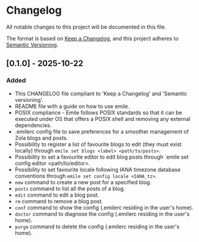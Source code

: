 # Changelog
All notable changes to this project will be documented in this file.

The format is based on [Keep a Changelog](https://keepachangelog.com/en/1.1.0/),
and this project adheres to [Semantic Versioning](https://semver.org/spec/v2.0.0.html).

## [0.1.0] - 2025-10-22

### Added

- This CHANGELOG file compliant to 'Keep a Changelog' and 'Semantic versioning'.
- README file with a guide on how to use emile.
- POSIX compliance - Emile follows POSIX standards so that it can be executed under OS that offers a POSIX shell and removing any external dependencies.
- .emilerc config file to save preferences for a smoother management of Zola blogs and posts.
- Possibility to register a list of favourite blogs to edit (they must exist locally) through `emile set blogs <label> <path/to/posts>`.
- Possibility to set a favourite editor to edit blog posts through `emile set config editor <path/to/editor>.
- Possibility to set favourite locale following IANA timezone database conventions through `emile set config locale <IANA_tz>`.
- `new` command to create a new post for a specified blog.
- `posts` command to list all the posts of a blog.
- `edit` command to edit a blog post.
- `rm` command to remove a blog post.
- `conf` command to show the config (.emilerc residing in the user's home).
- `doctor` command to diagnose the config (.emilerc residing in the user's home).
- `purge` command to delete the config (.emilerc residing in the user's home).


[0.0.1]: https://github.com/sebcossu/emile/releases/tag/v0.1.0
